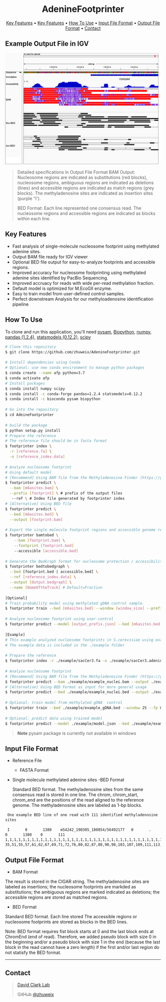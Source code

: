<h1 align="center">
  AdenineFootprinter
  <br>
</h1>

<p align="center">
  <a href="#key-features">Key Features</a> •
  <a href="#key-features">Key Features</a> •
  <a href="#how-to-use">How To Use</a> •
  <a href="#input-file-format">Input File Format</a> •  
  <a href="#output-file-format">Output File Format</a> •  
  <a href="#contact">Contact</a> 

</p>

## Example Output File in IGV
![image](src/asset/example_igv.png)
> Detailed specifications in Output File Format
> BAM Output: Nucleosome regions are indicated as substitutions (red blocks), nucleosome regions, ambiguous regions
> are indicated as deletions (lines) and accessible regions are indicated as match regions (grey blocks). The methyladenosine 
> sites are indicated as insertion sites (purple "I').
> 
> BED Format: Each line represented one consensus read. The nucleosome regions and accessible regions are indicated as
> blocks within each line.

## Key Features

* Fast analysis of single-molecule nucleosome footprint using methylated adenine sites.
* Output BAM file ready for IGV viewer
* Optional BED file output for easy-to-analyze footprints and accessible regions.
* Improved accuracy for nucleosome footprinting using methylated adenine sites identified by PacBio Sequencing. 
* Improved accruacy for reads with wide per-read methylation fraction.
* Default model is optimized for M.EcoGII enzyme.
* Easy to train model from user-defined control samples.
* Perfect downstream Analysis for our methyloadenosine identification pipeline

## How To Use

To clone and run this application, you'll need [pysam](https://pysam.readthedocs.io/), 
[Biopython](https://biopython.org/), 
[numpy](https://numpy.org/doc/stable/index.html), 
[pandas (1.2.4)](https://pandas.pydata.org/docs/index.html), 
[statsmodels (0.12.2)](https://www.statsmodels.org/dev/user-guide.html), [scipy](https://scipy.org/)

```bash
# Clone this repository
$ git clone https://github.com/zhuweix/AdenineFootprinter.git

# Install dependencies using Conda
# Optional: use new conda environment to manage python packages
$ conda create --name afp python=3.7
$ conda activate afp
# Install packages
$ conda install numpy scipy
$ conda install -c conda-forge pandas=1.2.4 statsmodels=0.12.2 
$ conda install -c bioconda pysam biopython

# Go into the repository
$ cd AdeineFootprinter

# build the package
$ python setup.py install
# Prepare the reference
# The reference file should be in fasta format
$ footprinter index \
  -r [reference.fa] \
  -o [reference_index.data]

# Analyze nucleosome footprint
# Using default model
# [Recommend] Using BAM file from the Methyladenosine Finder (https://github.com/zhuweix/MethyladenosineFinder.git)
$ footprinter predict \
  --bam [m6asites.bam] \
  --prefix [footprint] \ # prefix of the output files
   --ref \ # Index file generated by footprinter index
# [Alternative] Using BED file
$ footprinter predict \
  --bed [m6asites.bed] \
  --output [footprint.bam] 

# Export the single molecule footprint regions and accessible genome regions from the bam file
$ footprinter bamtobed \
    --bam [footprint.bam] \
    --footprint [footprint.bed]
    --accessible [accessible.bed]

# Generate the BedGraph format for nucleosome protection / accessibility
$ footprinter bedtobedgraph \
  --bed [footprint.bed | accessible.bed] \
  --ref [reference_index.data] \
  --output [Output.bedgraph] \
  --name [NameOftheTrack] # Default=Fraction

[Optional]
# Train probability model using methylated gDNA control sample
$ footprinter train --bed [m6asites.bed] --window [window_size] --prefix [output_prefix]

# Analyze nucleosome footprint using user-control
$ footprinter predict --model [output_prefix.json] --bed [m6asites.bed] --output [footprint.bam] 

[Example]
# This example analyzed nucleosome footprints in S.cerevisiae using example methylated adenine sites
# The example data is included in the ./example folder

# Prepare the reference
$ footprinter index -r ./example/sacCer3.fa -o ./example/sacCer3.adenine.data

# Analyze nucleosome footprint
# [Recommend] Using BAM file from the Methyladenosine Finder (https://github.com/zhuweix/MethyladenosineFinder.git)
$ footprinter predict --bam ./example/example_nuclei.bam --output ./example/example.footprint.bam
# [Alternative] Using BED Format as input for more general usage
$ footprinter predict --bed ./example/example_nuclei.bed --output ./example/example.footprint.bam

# Optional: train model from methylated gDNA  control
$ footprinter train --bed ./example/example_gDNA.bed --window 25 --fp 0.01 --ref ./example/sacCer3.adenine.data  --prefix ./example/model

# Optional: predict data using trained model
$ footprinter predict --model ./example/model.json --bed ./example/example_nuclei.bed --output ./example/example.footprint.bam


```

> **Note**
> pysam package is currently not available in windows


## Input File Format

* Reference File
  
  - FASTA Format
* Single molecule methylated adenine sites
  -BED Format

    Standard BED format. The methyladenosine sites from the same consensus read is stored in one line. The chrom, chrom_start, chrom_end are the positions of the read aligned to the reference genome. The methyladenosine sites are labeled as 1-bp blocks.

```
 One example BED line of one read with 111 identified methyladenosine sites

 I       0       1380    m54242_190305_180854/56492177   0       .       0       1380    0       111     1,1,1,1,1,1,1,1,1,1,1,1,1,1,1,1,1,1,1,1,1,1,1,1,1,1,1,1,1,1,1,1,1,1,1,1,1,1,1,1,1,1,1,1,1,1,1,1,1,1,1,1,1,1,1,1,1,1,1,1,1,1,1,1,1,1,1,1,1,1,1,1,1,1,1,1,1,1,1,1,1,1,1,1,1,1,1,1,1,1,1,1,1,1,1,1,1,1,1,1,1,1,1,1,1,1,1,1,1,1,1      35,51,55,57,61,62,67,69,71,72,76,80,82,87,88,90,98,103,107,109,111,113,124,129,134,138,141,143,146,148,152,154,167,283,297,435,436,448,452,455,458,463,467,470,472,474,476,478,481,484,486,488,491,498,499,501,503,505,509,510,511,515,516,520,521,522,527,529,531,532,538,541,619,696,698,708,778,781,786,789,791,792,797,798,802,805,809,812,813,815,818,819,825,827,831,833,922,944,957,1003,1098,1110,1121,1145,1162,1218,1246,1250,1258,1263,1265

 ```

## Output File Format

* BAM Format

The result is stored in the CIGAR string. The methyladenosine sites are labeled as insertions; the nucleosome footprints are markded as substitutions; the ambiguous regions are marked indicated as deletions; the accessible regions are stored as matched regions.

* BED Format

Standard BED format. Each line stored The accessible regions or nucleosome footprints are stored as blocks in the BED lines.

Note: BED format requires fist block starts at 0 and the last block ends at ChromEnd (end of read).
Therefore, we added pseudo block with size 0 in the beginning and/or a pseudo block with size 1 in the end 
(because the last block in the read cannot have a zero length)
if the first and/or last region do not statisfy the BED format. 









---
## Contact
> [David Clark Lab](https://www.nichd.nih.gov/research/atNICHD/Investigators/clark)
> 
> GitHub [@zhuweix](https://github.com/zhuweix)


